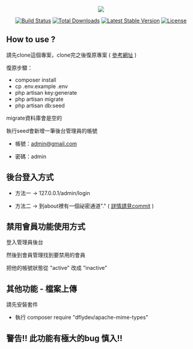 <p align="center"><img src="http://img.ltn.com.tw/Upload/liveNews/BigPic/600_phpDp4VH8.png"></p>

<p align="center">
<a href="https://travis-ci.org/laravel/framework"><img src="https://travis-ci.org/laravel/framework.svg" alt="Build Status"></a>
<a href="https://packagist.org/packages/laravel/framework"><img src="https://poser.pugx.org/laravel/framework/d/total.svg" alt="Total Downloads"></a>
<a href="https://packagist.org/packages/laravel/framework"><img src="https://poser.pugx.org/laravel/framework/v/stable.svg" alt="Latest Stable Version"></a>
<a href="https://packagist.org/packages/laravel/framework"><img src="https://poser.pugx.org/laravel/framework/license.svg" alt="License"></a>
</p>

## How to use ?

請先clone這個專案，clone完之後復原專案 ( [參考網址](http://oomusou.io/laravel/laravel-clone-from-github/) )

復原步驟：

- composer install
- cp .env.example .env
- php artisan key:generate
- php artisan migrate
- php artisan db:seed

migrate資料庫會是空的

執行seed會新增一筆後台管理員的帳號

- 帳號：admin@gmail.com

- 密碼：admin

## 後台登入方式

- 方法一 -> 127.0.0.1/admin/login

- 方法二 -> 到about裡有一個祕密通道"." ( [詳情請見commit](https://github.com/WISD-2017/Team3/commit/9a11b6f8591bea402c8d3a487d8aaba5d2376345) )

## 禁用會員功能使用方式

登入管理員後台

然後到會員管理找到要禁用的會員

把他的帳號狀態從 "active" 改成 "inactive"

## 其他功能 - 檔案上傳

請先安裝套件

- 執行 composer require "dflydev/apache-mime-types"

## 警告!! 此功能有極大的bug 慎入!!
